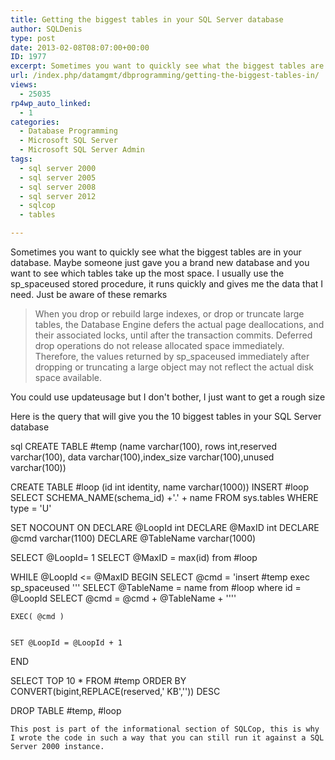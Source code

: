 ```yaml
---
title: Getting the biggest tables in your SQL Server database
author: SQLDenis
type: post
date: 2013-02-08T08:07:00+00:00
ID: 1977
excerpt: Sometimes you want to quickly see what the biggest tables are in your database. Maybe someone just gave you a brand new database and you want to see which tables take up the most space. I usually use the sp_spaceused stored procedure, it runs quickly and gives me the data that I need. Just be aware of these remarks
url: /index.php/datamgmt/dbprogramming/getting-the-biggest-tables-in/
views:
  - 25035
rp4wp_auto_linked:
  - 1
categories:
  - Database Programming
  - Microsoft SQL Server
  - Microsoft SQL Server Admin
tags:
  - sql server 2000
  - sql server 2005
  - sql server 2008
  - sql server 2012
  - sqlcop
  - tables

---
```

Sometimes you want to quickly see what the biggest tables are in your database. Maybe someone just gave you a brand new database and you want to see which tables take up the most space. I usually use the sp_spaceused stored procedure, it runs quickly and gives me the data that I need. Just be aware of these remarks

> When you drop or rebuild large indexes, or drop or truncate large tables, the Database Engine defers the actual page deallocations, and their associated locks, until after the transaction commits. Deferred drop operations do not release allocated space immediately. Therefore, the values returned by sp_spaceused immediately after dropping or truncating a large object may not reflect the actual disk space available. 

You could use updateusage but I don't bother, I just want to get a rough size

Here is the query that will give you the 10 biggest tables in your SQL Server database

sql
CREATE TABLE #temp (name varchar(100), rows int,reserved varchar(100), data varchar(100),index_size  varchar(100),unused  varchar(100))

CREATE TABLE #loop (id int identity, name varchar(1000))
INSERT #loop
SELECT SCHEMA_NAME(schema_id) +'.' + name 
FROM sys.tables
WHERE type = 'U'


SET NOCOUNT ON
DECLARE @LoopId int
DECLARE @MaxID int
DECLARE @cmd varchar(1100)
DECLARE @TableName varchar(1000)


SELECT @LoopId= 1
SELECT @MaxID = max(id) from #loop

WHILE @LoopId <= @MaxID
BEGIN
	SELECT @cmd = 'insert #temp exec sp_spaceused '''
	SELECT @TableName = name from #loop where id = @LoopId
	SELECT @cmd = @cmd + @TableName + ''''

	EXEC( @cmd )


	SET @LoopId = @LoopId + 1
END


SELECT TOP 10 * 
FROM #temp
ORDER BY CONVERT(bigint,REPLACE(reserved,' KB','')) DESC

DROP TABLE #temp, #loop
```
This post is part of the informational section of SQLCop, this is why I wrote the code in such a way that you can still run it against a SQL Server 2000 instance.